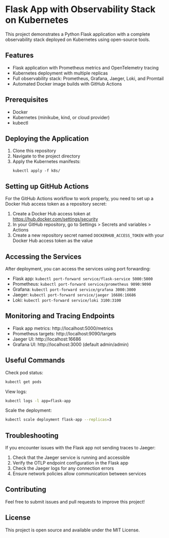 # Flask App with Observability Stack on Kubernetes

This project demonstrates a Python Flask application with a complete observability stack deployed on Kubernetes using open-source tools.

## Features

- Flask application with Prometheus metrics and OpenTelemetry tracing
- Kubernetes deployment with multiple replicas
- Full observability stack: Prometheus, Grafana, Jaeger, Loki, and Promtail
- Automated Docker image builds with GitHub Actions

## Prerequisites

- Docker
- Kubernetes (minikube, kind, or cloud provider)
- kubectl

## Deploying the Application

1. Clone this repository
2. Navigate to the project directory
3. Apply the Kubernetes manifests:
   ```
   kubectl apply -f k8s/
   ```

## Setting up GitHub Actions

For the GitHub Actions workflow to work properly, you need to set up a Docker Hub access token as a repository secret:

1. Create a Docker Hub access token at https://hub.docker.com/settings/security
2. In your GitHub repository, go to Settings > Secrets and variables > Actions
3. Create a new repository secret named `DOCKERHUB_ACCESS_TOKEN` with your Docker Hub access token as the value

## Accessing the Services

After deployment, you can access the services using port forwarding:

- Flask app: `kubectl port-forward service/flask-service 5000:5000`
- Prometheus: `kubectl port-forward service/prometheus 9090:9090`
- Grafana: `kubectl port-forward service/grafana 3000:3000`
- Jaeger: `kubectl port-forward service/jaeger 16686:16686`
- Loki: `kubectl port-forward service/loki 3100:3100`

## Monitoring and Tracing Endpoints

- Flask app metrics: http://localhost:5000/metrics
- Prometheus targets: http://localhost:9090/targets
- Jaeger UI: http://localhost:16686
- Grafana UI: http://localhost:3000 (default admin/admin)

## Useful Commands

Check pod status:
```bash
kubectl get pods
```

View logs:
```bash
kubectl logs -l app=flask-app
```

Scale the deployment:
```bash
kubectl scale deployment flask-app --replicas=3
```

## Troubleshooting

If you encounter issues with the Flask app not sending traces to Jaeger:
1. Check that the Jaeger service is running and accessible
2. Verify the OTLP endpoint configuration in the Flask app
3. Check the Jaeger logs for any connection errors
4. Ensure network policies allow communication between services

## Contributing

Feel free to submit issues and pull requests to improve this project!

## License

This project is open source and available under the MIT License.
